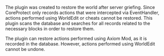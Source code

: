 The plugin was created to restore the world after server griefing. 
Since CoreProtect only records actions that were intercepted via EventHandler, actions performed using WorldEdit or cheats cannot be restored. 
This plugin scans the database and searches for all records related to the necessary blocks in order to restore them.


The plugin can restore actions performed using Axiom Mod, as it is recorded in the database.
However, actions performed using WorldEdit cannot be undone.
